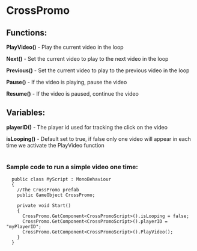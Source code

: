 # CrossPromo

## Functions:

**PlayVideo()**  - Play the current video in the loop

**Next()** - Set the current video to play to the next video in the loop

**Previous()** - Set the current video to play to the previous video in the loop

**Pause()** - If the video is playing, pause the video

**Resume()** - If the video is paused, continue the video

## Variables:

**playerID()** - The player id used for tracking the click on the video

**isLooping()** - Default set to true, if false only one video will appear in each time we activate the PlayVideo function

#

### Sample code to run a simple video one time:

```
  public class MyScript : MonoBehaviour
  {
    //The CrossPromo prefab
    public GameObject CrossPromo;

    private void Start()
    {
      CrossPromo.GetComponent<CrossPromoScript>().isLooping = false;
      CrossPromo.GetComponent<CrossPromoScript>().playerID = "myPlayerID";
      CrossPromo.GetComponent<CrossPromoScript>().PlayVideo();
    }
  }
```
